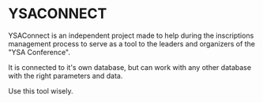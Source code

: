 # YSACONNECT

YSAConnect is an independent project made to help during the inscriptions management process to serve as a tool to the leaders and organizers of the "YSA Conference". 

It is connected to it's own database, but can work with any other database with the right parameters and data.

Use this tool wisely.

